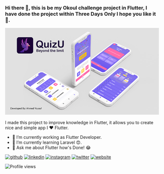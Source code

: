 ### Hi there 👋, this is be my Okoul challenge project in Flutter, I have done the project within Three Days Only I hope you like it 🥰.
![](https://github.com/ahmed-yousuf/QuizU/blob/main/assets/images/Banner1.png?raw=true)

I made this project to improve knowledge in Flutter, it allows you to create nice and simple app I ❤️ Flutter.

- 🔭 I’m currently working as Flutter Developer. 
- 🌱 I’m currently learning Laravel 😍. 
- 💬 Ask me about Flutter how's Done! 😂 


[<img src='https://cdn.jsdelivr.net/npm/simple-icons@3.0.1/icons/github.svg' alt='github' height='40'>](https://github.com/ahmed07yousuf)  [<img src='https://cdn.jsdelivr.net/npm/simple-icons@3.0.1/icons/linkedin.svg' alt='linkedin' height='40'>](https://www.linkedin.com/in/https://www.linkedin.com/in/ahmad-yousuf/)  [<img src='https://cdn.jsdelivr.net/npm/simple-icons@3.0.1/icons/instagram.svg' alt='instagram' height='40'>](https://www.instagram.com/https://www.instagram.com/ahmad07yousuf/)  [<img src='https://cdn.jsdelivr.net/npm/simple-icons@3.0.1/icons/twitter.svg' alt='twitter' height='40'>](https://twitter.com/https://twitter.com/ahmad07yousuf)  [<img src='https://cdn.jsdelivr.net/npm/simple-icons@3.0.1/icons/icloud.svg' alt='website' height='40'>](https://ahmed-yousuf.com)  

![Profile views](https://gpvc.arturio.dev/ahmed07yousuf)  
